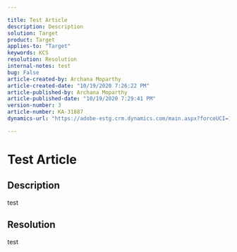 ```yaml
---

title: Test Article  
description: Description  
solution: Target  
product: Target  
applies-to: "Target"  
keywords: KCS  
resolution: Resolution  
internal-notes: test  
bug: False  
article-created-by: Archana Moparthy  
article-created-date: "10/19/2020 7:26:22 PM"  
article-published-by: Archana Moparthy  
article-published-date: "10/19/2020 7:29:41 PM"  
version-number: 3  
article-number: KA-31887  
dynamics-url: "https://adobe-estg.crm.dynamics.com/main.aspx?forceUCI=1&pagetype=entityrecord&etn=knowledgearticle&id=b26b51f7-4012-eb11-a813-000d3a35ed4e"

---
```


# Test Article

## Description

test

## Resolution

test
